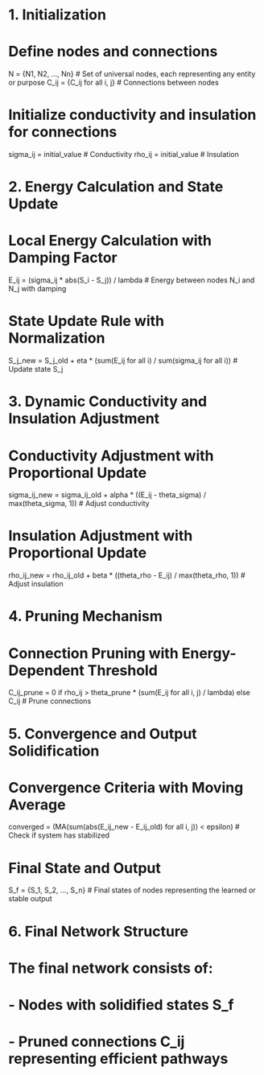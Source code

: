 # 1. Initialization

# Define nodes and connections
N = {N1, N2, ..., Nn}  # Set of universal nodes, each representing any entity or purpose
C_ij = {C_ij for all i, j}  # Connections between nodes

# Initialize conductivity and insulation for connections
sigma_ij = initial_value  # Conductivity
rho_ij = initial_value  # Insulation

# 2. Energy Calculation and State Update

# Local Energy Calculation with Damping Factor
E_ij = (sigma_ij * abs(S_i - S_j)) / lambda  # Energy between nodes N_i and N_j with damping

# State Update Rule with Normalization
S_j_new = S_j_old + eta * (sum(E_ij for all i) / sum(sigma_ij for all i))  # Update state S_j

# 3. Dynamic Conductivity and Insulation Adjustment

# Conductivity Adjustment with Proportional Update
sigma_ij_new = sigma_ij_old + alpha * ((E_ij - theta_sigma) / max(theta_sigma, 1))  # Adjust conductivity

# Insulation Adjustment with Proportional Update
rho_ij_new = rho_ij_old + beta * ((theta_rho - E_ij) / max(theta_rho, 1))  # Adjust insulation

# 4. Pruning Mechanism

# Connection Pruning with Energy-Dependent Threshold
C_ij_prune = 0 if rho_ij > theta_prune * (sum(E_ij for all i, j) / lambda) else C_ij  # Prune connections

# 5. Convergence and Output Solidification

# Convergence Criteria with Moving Average
converged = (MA(sum(abs(E_ij_new - E_ij_old) for all i, j)) < epsilon)  # Check if system has stabilized

# Final State and Output
S_f = {S_1, S_2, ..., S_n}  # Final states of nodes representing the learned or stable output

# 6. Final Network Structure

# The final network consists of:
# - Nodes with solidified states S_f
# - Pruned connections C_ij representing efficient pathways
